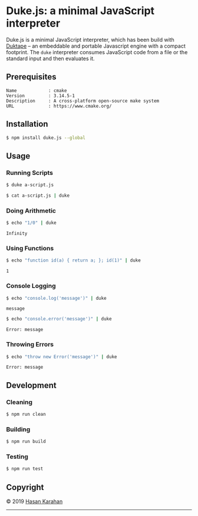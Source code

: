 # Duke.js: a minimal JavaScript interpreter

Duke.js is a minimal JavaScript interpreter, which has been build with [Duktape] &ndash; an embeddable and portable Javascript engine with a compact footprint. The `duke` interpreter consumes JavaScript code from a file or the standard input and then evaluates it.

## Prerequisites

```
Name            : cmake
Version         : 3.14.5-1
Description     : A cross-platform open-source make system
URL             : https://www.cmake.org/
```

## Installation

```sh
$ npm install duke.js --global
```

## Usage

### Running Scripts

```sh
$ duke a-script.js 
```

```sh
$ cat a-script.js | duke
```

### Doing Arithmetic

```sh
$ echo "1/0" | duke
```
```
Infinity
```

### Using Functions

```sh
$ echo "function id(a) { return a; }; id(1)" | duke
```
```
1
```

### Console Logging

```sh
$ echo "console.log('message')" | duke
```
```
message
```

```sh
$ echo "console.error('message')" | duke
```
```
Error: message
```

### Throwing Errors

```sh
$ echo "throw new Error('message')" | duke
```
```
Error: message
```

## Development

### Cleaning

```sh
$ npm run clean
```

### Building

```sh
$ npm run build
```

### Testing

```sh
$ npm run test
```

## Copyright

 © 2019 [Hasan Karahan](https://github.com/hsk81)

---
[Duktape]: https://duktape.org/
